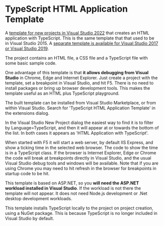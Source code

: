 # TypeScript HTML Application Template
A [template for new projects in Visual Studio 2022](https://marketplace.visualstudio.com/items?itemName=Rich-Newman.TypeScriptHTMLApplicationTemplate2022) that creates an HTML application with TypeScript.  This is the same template that that used to be in Visual Studio 2015.  A [separate template is available for Visual Studio 2017 or Visual Studio 2019](https://marketplace.visualstudio.com/items?itemName=Rich-Newman.TypeScriptHTMLApplicationTemplate).

The project contains an HTML file, a CSS file and a TypeScript file with some basic sample code.

One advantage of this template is that **it allows debugging from Visual Studio** in Chrome, Edge and Internet Explorer.  Just create a project with the template, set a breakpoint in Visual Studio, and hit F5.  There is no need to install packages or bring up browser development tools.  This makes the template useful as an HTML plus TypeScript playground.

The built template can be installed from Visual Studio Marketplace, or from within Visual Studio.  Search for 'TypeScript HTML Application Template' in the extensions dialog.

In the Visual Studio New Project dialog the easiest way to find it is to filter by Language=TypeScript, and then it will appear at or towards the bottom of the list.  In both cases it appears as 'HTML Application with TypeScript'.

When started with F5 it will start a web server, by default IIS Express, and show a ticking time in the selected web browser.  The code to show the time is in a TypeScript class.  If the browser is Internet Explorer, Edge or Chrome the code will break at breakpoints directly in Visual Studio, and the usual Visual Studio debug tools and windows will be available.  Note that if you are using Chrome you may need to hit refresh in the browser for breakpoints in startup code to be hit.

This template is based on ASP.NET, so you **will need the ASP.NET workload installed in Visual Studio**.  If the workload is not there the template will not appear.  It does not need Node.js development or .Net desktop development workloads.

This template installs TypeScript locally to the project on project creation, using a NuGet package.  This is because TypeScript is no longer included in Visual Studio by default.